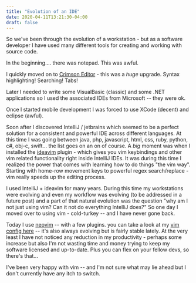 ```yaml
---
title: "Evolution of an IDE"
date: 2020-04-11T13:21:30-04:00
draft: false
---
```


So we've been through the evolution of a workstation - but as a software
developer I have used many different tools for creating and working with source
code.

In the beginning.... there was notepad.  This was awful.  
  
I quickly moved on to [Crimson Editor](http://crimsoneditor.com/) - this was a
*huge* upgrade.  Syntax highlighting!  Searching! Tabs!  
  
Later I needed to write some VisualBasic (classic) and some .NET applications
so I used the associated IDEs from Microsoft -- they were ok.

Once I started mobile development I was forced to use XCode (decent) and
eclipse (awful).  
  
Soon after I discovered IntelliJ / jetbrains which seemed to be a perfect
solution for a consistent and powerful IDE across different languages.  At this
time I was going between java, php, javascript, html, css, ruby, python, c#,
obj-c, swift...  the list goes on an on of course.  A *big* moment was when I
installed the [ideavim](https://plugins.jetbrains.com/plugin/164-ideavim)
plugin - which gives you vim keybindings and other vim related functionality
right inside IntelliJ IDEs.  It was during this time I realized the power that
comes with learning how to do things "the vim way".  Starting with home-row
movement keys to powerful regex search/replace - vim really speeds up the
editing process.  
  
I used IntelliJ + ideavim for many years. During this time my workstations were
evolving and even my workflow was evolving (to be addressed in a future post)
and a part of that natural evolution was the question "why am I not just using
vim?  Can it not do everything IntelliJ does?" So one day I moved over to using
vim - cold-turkey -- and I have never gone back.  
  
Today I use [neovim](https://neovim.io/) -- with a few plugins. you can take a
look at my [vim config
here](https://github.com/chadkouse/dotfiles/blob/master/.vimrc.after) -- it's
also always evolving but is fairly stable lately. At the very least I have not
noticed any reduction in my productivity - perhaps some increase but also I'm
not wasting time and money trying to keep my software licensed and up-to-date.
Plus you can flex on your fellow devs, so there's that...

 I've been very happy with vim -- and I'm not sure what may lie ahead but I
 don't currently have any itch to switch.


